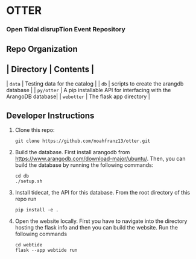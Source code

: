 # OTTER
### **O**pen **T**idal disrup**T**ion **E**vent **R**epository

## Repo Organization
| Directory | Contents |
------------------------
| `data` | Testing data for the catalog |
| `db` | scripts to create the arangdb database |
| `py/otter` | A pip installable API for interfacing with the ArangoDB database|
| `webotter` | The flask app directory |

## Developer Instructions
1. Clone this repo:
   ```
   git clone https://github.com/noahfranz13/otter.git
   ```	 
2. Build the database. First install arangodb from
   https://www.arangodb.com/download-major/ubuntu/.
   Then, you can build the database by running the
   following commands:
   ```
   cd db
   ./setup.sh
   ```
3. Install tidecat, the API for this database. From
   the root directory of this repo run
   ```
   pip install -e .
   ```
4. Open the website locally. First you have to navigate
   into the directory hosting the flask info and then
   you can build the website. Run the following commands
   ```
   cd webtide
   flask --app webtide run
   ```

